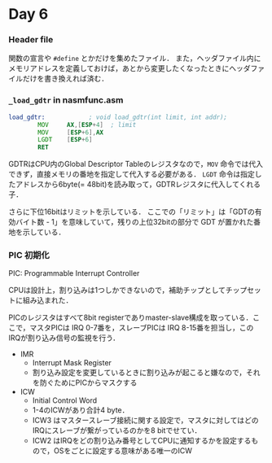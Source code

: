 # Day 6

### Header file

関数の宣言や `#define` とかだけを集めたファイル．
また，ヘッダファイル内にメモリアドレスを定義しておけば，あとから変更したくなったときにヘッダファイルだけを書き換えれば済む．

### `_load_gdtr` in nasmfunc.asm

```asm:nasmfunc.asm
load_gdtr:            ; void load_gdtr(int limit, int addr);
		MOV		AX,[ESP+4]  ; limit
		MOV		[ESP+6],AX
		LGDT	[ESP+6]
		RET
```

GDTRはCPU内のGlobal Descriptor Tableのレジスタなので，`MOV` 命令では代入できず，直接メモリの番地を指定して代入する必要がある． `LGDT` 命令は指定したアドレスから6byte(= 48bit)を読み取って，GDTRレジスタに代入してくれる子．

さらに下位16bitはリミットを示している．
ここでの「リミット」は「GDTの有効バイト数 - 1」を意味していて，残りの上位32bitの部分で GDT が置かれた番地を示している．

### PIC 初期化

PIC: Programmable Interrupt Controller

CPUは設計上，割り込みは1つしかできないので，補助チップとしてチップセットに組み込まれた．

PICのレジスタはすべて8bit registerでありmaster-slave構成を取っている．ここで，マスタPICは IRQ 0-7番を，スレーブPICは IRQ 8-15番を担当し，このIRQが割り込み信号の監視を行う．

* IMR
  * Interrupt Mask Register
  * 割り込み設定を変更しているときに割り込みが起こると嫌なので，それを防ぐためにPICからマスクする
* ICW
  * Initial Control Word
  * 1-4のICWがあり合計4 byte．
  * ICW3 はマスタースレーブ接続に関する設定で，マスタに対してはどのIRQにスレーブが繋がっているのかを8 bitでせてい．
  * ICW2 はIRQをどの割り込み番号としてCPUに通知するかを設定するもので，OSをごとに設定する意味がある唯一のICW
